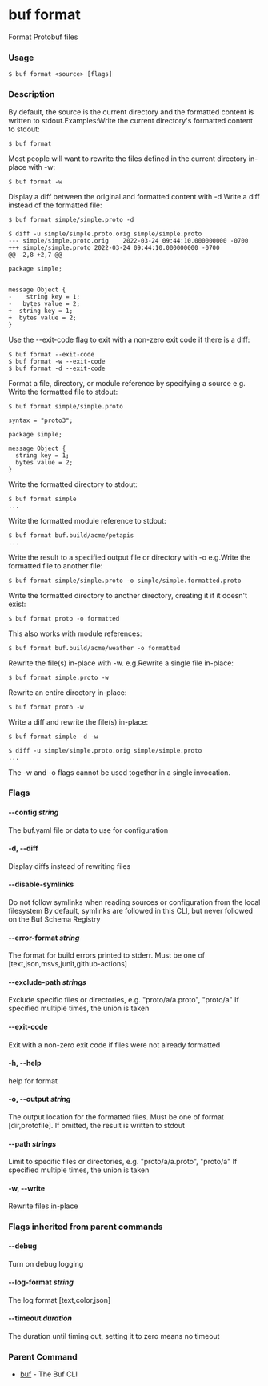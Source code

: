 # buf format

Format Protobuf files

### Usage

```console
$ buf format <source> [flags]
```

### Description

By default, the source is the current directory and the formatted content is written to stdout.Examples:Write the current directory's formatted content to stdout:

```console
$ buf format
```

Most people will want to rewrite the files defined in the current directory in-place with -w:

```console
$ buf format -w
```

Display a diff between the original and formatted content with -d Write a diff instead of the formatted file:

```console
$ buf format simple/simple.proto -d

$ diff -u simple/simple.proto.orig simple/simple.proto
--- simple/simple.proto.orig    2022-03-24 09:44:10.000000000 -0700
+++ simple/simple.proto 2022-03-24 09:44:10.000000000 -0700
@@ -2,8 +2,7 @@

package simple;

-
message Object {
-    string key = 1;
-   bytes value = 2;
+  string key = 1;
+  bytes value = 2;
}
```

Use the --exit-code flag to exit with a non-zero exit code if there is a diff:

```console
$ buf format --exit-code
$ buf format -w --exit-code
$ buf format -d --exit-code
```

Format a file, directory, or module reference by specifying a source e.g. Write the formatted file to stdout:

```console
$ buf format simple/simple.proto

syntax = "proto3";

package simple;

message Object {
  string key = 1;
  bytes value = 2;
}
```

Write the formatted directory to stdout:

```console
$ buf format simple
...
```

Write the formatted module reference to stdout:

```console
$ buf format buf.build/acme/petapis
...
```

Write the result to a specified output file or directory with -o e.g.Write the formatted file to another file:

```console
$ buf format simple/simple.proto -o simple/simple.formatted.proto
```

Write the formatted directory to another directory, creating it if it doesn't exist:

```console
$ buf format proto -o formatted
```

This also works with module references:

```console
$ buf format buf.build/acme/weather -o formatted
```

Rewrite the file(s) in-place with -w. e.g.Rewrite a single file in-place:

```console
$ buf format simple.proto -w
```

Rewrite an entire directory in-place:

```console
$ buf format proto -w
```

Write a diff and rewrite the file(s) in-place:

```console
$ buf format simple -d -w

$ diff -u simple/simple.proto.orig simple/simple.proto
...
```

The -w and -o flags cannot be used together in a single invocation.

### Flags

#### \--config _string_

The buf.yaml file or data to use for configuration

#### \-d, --diff

Display diffs instead of rewriting files

#### \--disable-symlinks

Do not follow symlinks when reading sources or configuration from the local filesystem By default, symlinks are followed in this CLI, but never followed on the Buf Schema Registry

#### \--error-format _string_

The format for build errors printed to stderr. Must be one of \[text,json,msvs,junit,github-actions\]

#### \--exclude-path _strings_

Exclude specific files or directories, e.g. "proto/a/a.proto", "proto/a" If specified multiple times, the union is taken

#### \--exit-code

Exit with a non-zero exit code if files were not already formatted

#### \-h, --help

help for format

#### \-o, --output _string_

The output location for the formatted files. Must be one of format \[dir,protofile\]. If omitted, the result is written to stdout

#### \--path _strings_

Limit to specific files or directories, e.g. "proto/a/a.proto", "proto/a" If specified multiple times, the union is taken

#### \-w, --write

Rewrite files in-place

### Flags inherited from parent commands

#### \--debug

Turn on debug logging

#### \--log-format _string_

The log format \[text,color,json\]

#### \--timeout _duration_

The duration until timing out, setting it to zero means no timeout

### Parent Command

- [buf](../) - The Buf CLI
